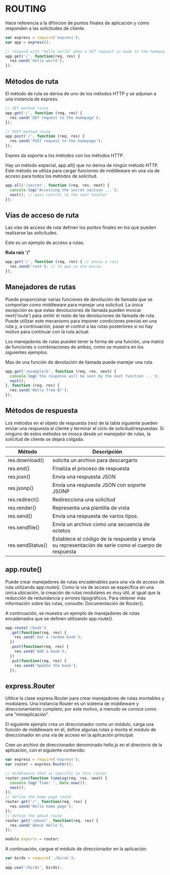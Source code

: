 # **ROUTING**

Hace referencia a la dfinicion de puntos finales de aplicación y cómo responden a las solicitudes de cliente.

```.js
var express = require('express');
var app = express();

// respond with "hello world" when a GET request is made to the homepage
app.get('/', function(req, res) {
  res.send('hello world');
});


```

## Métodos de ruta

El método de ruta se deriva de uno de los métodos HTTP y se adjunan a una instancia de express.

```.js
// GET method route
app.get('/', function (req, res) {
  res.send('GET request to the homepage');
});

// POST method route
app.post('/', function (req, res) {
  res.send('POST request to the homepage');
});

```


Expres da soporte a los métodos con los métodos HTTP.

Hay un método especial, app.all() que no deriva de ningún método HTTP. Este método se utiliza para cargar funciones de middleware en una vía de acceso para todos los métodos de solicitud.

````.js
app.all('/secret', function (req, res, next) {
  console.log('Accessing the secret section ...');
  next(); // pass control to the next handler
});

````


## Vías de acceso de ruta

Las vías de acceso de ruta definen los puntos finales en los que pueden realizarse las solicitudes.

Este es un ejemplo de acceso a rutas.

**Ruta raiz '/'**

```.js
app.get('/', function (req, res) { // envio a raiz
  res.send('root'); // lo que se ele envia.
});
```


## Manejadores de rutas


Puede proporcionar varias funciones de devolución de llamada que se comportan como middleware para manejar una solicitud. La única excepción es que estas devoluciones de llamada pueden invocar next('route') para omitir el resto de las devoluciones de llamada de ruta. Puede utilizar este mecanismo para imponer condiciones previas en una ruta y, a continuación, pasar el control a las rutas posteriores si no hay motivo para continuar con la ruta actual.

Los manejadores de rutas pueden tener la forma de una función, una matriz de funciones o combinaciones de ambas, como se muestra en los siguientes ejemplos.

Mas de una función de devolución de llamada puede manejar una ruta.

```.js
app.get('/example/b', function (req, res, next) {
  console.log('the response will be sent by the next function ...');
  next();
}, function (req, res) {
  res.send('Hello from B!');
});
```



## Métodos de respuesta

Los métodos en el objeto de respuesta (res) de la tabla siguiente pueden enviar una respuesta al cliente y terminar el ciclo de solicitud/respuestas. Si ninguno de estos métodos se invoca desde un manejador de rutas, la solicitud de cliente se dejará colgada.

| **Método** | **Descripción** |
| ------------ | ------------- |
| res.download() | solicita un archivo para descargarlo |
| res.end() | Finaliza el proceso de respuesta |
| res.josn() | Envia una respuesta JSON |
| res.jsonp() | Envía una respuesta JSON con soporte JSONP |
| res.redirect() | Redirecciona una solicitud |
| res.render() | Representa una plantilla de vista |
| res.send() | Envía una respuesta de varios tipos. |
| res.sendfile() | Envía un archivo como una secuencia de octetos |
| res.sendStatus() | Establece el código de la respuesta y envía su representación de serie como el cuerpo de respuesta |


## app.route()

Puede crear manejadores de rutas encadenables para una vía de acceso de ruta utilizando app.route(). Como la vía de acceso se especifica en una única ubicación, la creación de rutas modulares es muy útil, al igual que la reducción de redundancia y errores tipográficos. Para obtener más información sobre las rutas, consulte: Documentación de Router().

A continuación, se muestra un ejemplo de manejadores de rutas encadenados que se definen utilizando app.route().


```.js
app.route('/book')
  .get(function(req, res) {
    res.send('Get a random book');
  })
  .post(function(req, res) {
    res.send('Add a book');
  })
  .put(function(req, res) {
    res.send('Update the book');
  });
```


## express.Router

Utilice la clase express.Router para crear manejadores de rutas montables y modulares. Una instancia Router es un sistema de middleware y direccionamiento completo; por este motivo, a menudo se conoce como una “miniaplicación”.

El siguiente ejemplo crea un direccionador como un módulo, carga una función de middleware en él, define algunas rutas y monta el módulo de direccionador en una vía de acceso en la aplicación principal.

Cree un archivo de direccionador denominado hello.js en el directorio de la aplicación, con el siguiente contenido:

```.js
var express = require('express');
var router = express.Router();

// middleware that is specific to this router
router.use(function timeLog(req, res, next) {
  console.log('Time: ', Date.now());
  next();
});
// define the home page route
router.get('/', function(req, res) {
  res.send('Hello home page');
});
// define the about route
router.get('/about', function(req, res) {
  res.send('About Hello');
});

module.exports = router;
```

A continuación, cargue el módulo de direccionador en la aplicación:

```.js
var birds = require('./birds');
...
app.use('/birds', birds);
```

